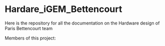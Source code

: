 # Hardare_iGEM_Bettencourt


Here is the repository for all the documentation on the Hardware design of Paris Bettencourt team 


Members of this project: 
